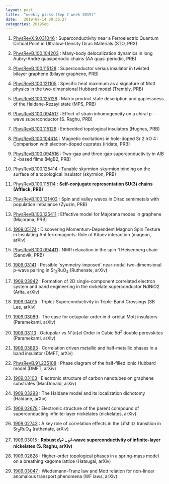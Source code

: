```yaml
---
layout: post
title:  "weekly picks (Sep 2 week 2019)"
date:   2019-09-14 00:36:27
categories: 2019Sep
---
```



1. [PhysRevX.9.031046](https://link.aps.org/doi/10.1103/PhysRevX.9.031046) : Superconductivity near a Ferroelectric Quantum Critical Point in Ultralow-Density Dirac Materials (STO, PRX)

1. [PhysRevB.100.104203](https://link.aps.org/doi/10.1103/PhysRevB.100.104203) : Many-body delocalization dynamics in long Aubry-André quasiperiodic chains (AA quasi periodic, PRB) 

1. [PhysRevB.100.115128](https://link.aps.org/doi/10.1103/PhysRevB.100.115128) : Superconductor versus insulator in twisted bilayer graphene (bilayer graphene, PRB)

1. [PhysRevB.100.121105](https://link.aps.org/doi/10.1103/PhysRevB.100.121105) : Specific heat maximum as a signature of Mott physics in the two-dimensional Hubbard model (Trembly, PRB)

1. [PhysRevB.100.125128](https://link.aps.org/doi/10.1103/PhysRevB.100.125128) : Matrix product state description and gaplessness of the Haldane-Rezayi state (MPS, PRB) 

1. [PhysRevB.100.094517](https://link.aps.org/doi/10.1103/PhysRevB.100.094517) : Effect of strain inhomogeneity on a chiral p -wave superconductor (S. Raghu, PRB)

1. [PhysRevB.100.115126](https://link.aps.org/doi/10.1103/PhysRevB.100.115126) : Embedded topological insulators (Hughes, PRB)

1. [PhysRevB.100.104414](https://link.aps.org/doi/10.1103/PhysRevB.100.104414) : Magnetic excitations in hole-doped Sr 2 IrO 4 : Comparison with electron-doped cuprates (iridate, PRB)

1. [PhysRevB.100.094516](https://link.aps.org/doi/10.1103/PhysRevB.100.094516) : Two-gap and three-gap superconductivity in AlB 2 -based films (MgB2, PRB)

1. [PhysRevB.100.125414](https://link.aps.org/doi/10.1103/PhysRevB.100.125414) : Tunable skyrmion-skyrmion binding on the surface of a topological insulator (skyrmion, PRB)

1. [PhysRevB.100.115114](https://link.aps.org/doi/10.1103/PhysRevB.100.115114) : **Self-conjugate representation SU(3) chains (Affleck, PRB)**

1. [PhysRevB.100.121402](https://link.aps.org/doi/10.1103/PhysRevB.100.121402) : Spin and valley waves in Dirac semimetals with population imbalance (Zyuzin, PRB)

1. [PhysRevB.100.125411](https://link.aps.org/doi/10.1103/PhysRevB.100.125411) : Effective model for Majorana modes in graphene (Majorana, PRB)

1. [1909.05174](http://arxiv.org/abs/1909.05174) : Discovering Momentum-Dependent Magnon Spin Texture in Insulating Antiferromagnets: Role of Kitaev interaction (magnon, arXiv)


1. [PhysRevB.100.094411](https://link.aps.org/doi/10.1103/PhysRevB.100.094411) : NMR relaxation in the spin-1 Heisenberg chain (Sandvik, PRB)

1. [1909.03141](http://arxiv.org/abs/1909.03141) : Possible 'symmetry-imposed' near-nodal two-dimensional p-wave pairing in Sr$_2$RuO$_4$ (Ruthenate, arXiv)

1. [1909.03942](http://arxiv.org/abs/1909.03942) : Formation of 2D single-component correlated electron system and band engineering in the nickelate superconductor NdNiO2 (Arita, arXiv)

1. [1909.04015](http://arxiv.org/abs/1909.04015) : Triplet-Superconductivity in Triple-Band Crossings (SB Lee, arXiv)

1. [1909.03089](http://arxiv.org/abs/1909.03089) : The case for octupolar order in d-orbital Mott insulators (Paramekanti, arXiv)

1. [1909.03113](http://arxiv.org/abs/1909.03113) : Octupolar vs N\'{e}el Order in Cubic 5$d^2$ double perovskites (Paramekanti, arXiv)

1. [1909.03893](http://arxiv.org/abs/1909.03893) : Correlation driven metallic and half-metallic phases in a band insulator (DMFT, arXiv)

1. [PhysRevB.91.235108](https://link.aps.org/doi/10.1103/PhysRevB.91.235108) : Phase diagram of the half-filled ionic Hubbard model (DMFT, arXiv)

1. [1909.03103](http://arxiv.org/abs/1909.03103) : Electronic structure of carbon nanotubes on graphene substrates (MacDonald, arXiv)

1. [1909.03298](http://arxiv.org/abs/1909.03298) : The Haldane model and its localization dichotomy (Haldane, arXiv)


1. [1909.02678](http://arxiv.org/abs/1909.02678) : Electronic structure of the parent compound of superconducting infinite-layer nickelates (nickelates, arXiv)

1. [1909.02743](http://arxiv.org/abs/1909.02743) : A key role of correlation effects in the Lifshitz transition in Sr$_2$RuO$_4$ (ruthenate, arXiv)

1. [1909.03015](http://arxiv.org/abs/1909.03015) : **Robust $d_{x^2-y^2}$-wave superconductivity of infinite-layer nickelates (S. Raghu, arXiv)**

1. [1909.02828](http://arxiv.org/abs/1909.02828) : Higher-order topological phases in a spring-mass model on a breathing kagome lattice (Hatsugai, arXiv)

1. [1909.03047](http://arxiv.org/abs/1909.03047) : Wiedemann-Franz law and Mott relation for non-linear anomalous transport phenomena (WF laws, arXiv)
